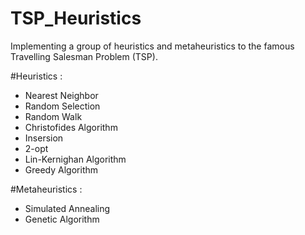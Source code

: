 # TSP_Heuristics
Implementing a group of heuristics and metaheuristics to the famous Travelling Salesman Problem (TSP).

#Heuristics :
  * Nearest Neighbor 
  * Random Selection
  * Random Walk
  * Christofides Algorithm
  * Insersion
  * 2-opt
  * Lin-Kernighan Algorithm
  * Greedy Algorithm
  
  
#Metaheuristics :
  * Simulated Annealing 
  * Genetic Algorithm
  
